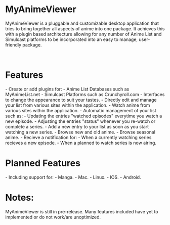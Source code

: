 # MyAnimeViewer

MyAnimeViewer is a pluggable and customizable desktop application that tries to bring together all aspects of anime into one package. It achieves this with a plugin based architecture allowing for any number of Anime List and Simulcast platforms to be incorporated into an easy to manage, user-friendly package. 

<br/>

<h1><b>Features</b></h1>
  - Create or add plugins for:
    - Anime List Databases such as MyAnimeList.net
    - Simulcast Platforms such as Crunchyroll.com
    - Interfaces to change the appearance to suit your tastes.
  - Directly edit and manage your list from various sites within the application.
  - Watch anime from various sites within the application.
  - Automatic management of your list such as:
    - Updating the entries "watched episodes" everytime you watch a new episode.
    - Adjusting the entries "status" whenever you re-watch or complete a series.
    - Add a new entry to your list as soon as you start watching a new series.
  - Browse new and old anime.
  - Browse seasonal anime.
  - Recieve a notification for:
    - When a currently watching series recieves a new episode.
    - When a planned to watch series is now airing.
    
<br/>

<h1><b>Planned Features</b></h1>
  - Including support for:
    - Manga.
    - Mac.
    - Linux.
    - IOS.
    - Android.

<br/>

<h1><b>Notes:</b></h1>
MyAnimeViewer is still in pre-release. Many features included have yet to implemented or do not work/are unoptimized.
